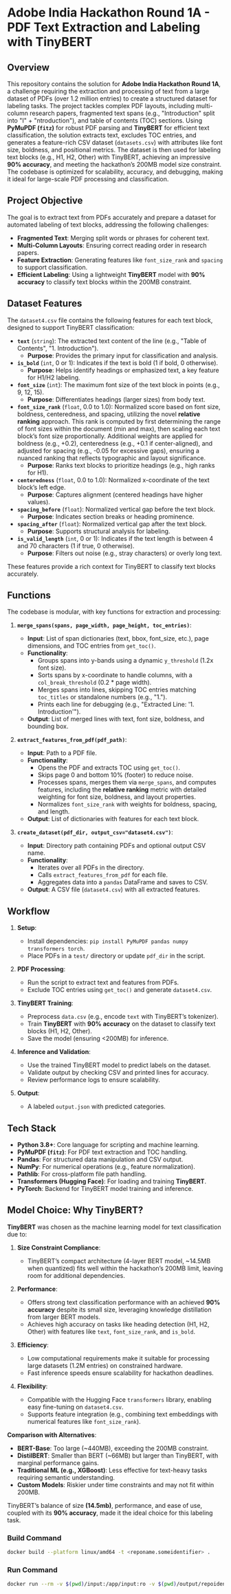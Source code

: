# Adobe India Hackathon Round 1A - PDF Text Extraction and Labeling with TinyBERT

## Overview
This repository contains the solution for **Adobe India Hackathon Round 1A**, a challenge requiring the extraction and processing of text from a large dataset of PDFs (over 1.2 million entries) to create a structured dataset for labeling tasks. The project tackles complex PDF layouts, including multi-column research papers, fragmented text spans (e.g., "Introduction" split into "I" + "ntroduction"), and table of contents (TOC) sections. Using **PyMuPDF (`fitz`)** for robust PDF parsing and **TinyBERT** for efficient text classification, the solution extracts text, excludes TOC entries, and generates a feature-rich CSV dataset (`datasets.csv`) with attributes like font size, boldness, and positional metrics. The dataset is then used for labeling text blocks (e.g., H1, H2, Other) with TinyBERT, achieving an impressive **90% accuracy**, and meeting the hackathon’s 200MB model size constraint. The codebase is optimized for scalability, accuracy, and debugging, making it ideal for large-scale PDF processing and classification.

## Project Objective
The goal is to extract text from PDFs accurately and prepare a dataset for automated labeling of text blocks, addressing the following challenges:
- **Fragmented Text**: Merging split words or phrases for coherent text.
- **Multi-Column Layouts**: Ensuring correct reading order in research papers.
- **Feature Extraction**: Generating features like `font_size_rank` and `spacing` to support classification.
- **Efficient Labeling**: Using a lightweight **TinyBERT** model with **90% accuracy** to classify text blocks within the 200MB constraint.
 
 

## Dataset Features
The `dataset4.csv` file contains the following features for each text block, designed to support TinyBERT classification:

- **`text`** (`string`): The extracted text content of the line (e.g., "Table of Contents", "1. Introduction").
  - **Purpose**: Provides the primary input for classification and analysis.
- **`is_bold`** (`int`, 0 or 1): Indicates if the text is bold (1 if bold, 0 otherwise).
  - **Purpose**: Helps identify headings or emphasized text, a key feature for H1/H2 labeling.
- **`font_size`** (`int`): The maximum font size of the text block in points (e.g., 9, 12, 15).
  - **Purpose**: Differentiates headings (larger sizes) from body text.
- **`font_size_rank`** (`float`, 0.0 to 1.0): Normalized score based on font size, boldness, centeredness, and spacing, utilizing the novel **relative ranking** approach. This rank is computed by first determining the range of font sizes within the document (min and max), then scaling each text block’s font size proportionally. Additional weights are applied for boldness (e.g., +0.2), centeredness (e.g., +0.1 if center-aligned), and adjusted for spacing (e.g., -0.05 for excessive gaps), ensuring a nuanced ranking that reflects typographic and layout significance.
  - **Purpose**: Ranks text blocks to prioritize headings (e.g., high ranks for H1).
- **`centeredness`** (`float`, 0.0 to 1.0): Normalized x-coordinate of the text block’s left edge.
  - **Purpose**: Captures alignment (centered headings have higher values).
- **`spacing_before`** (`float`): Normalized vertical gap before the text block.
  - **Purpose**: Indicates section breaks or heading prominence.
- **`spacing_after`** (`float`): Normalized vertical gap after the text block.
  - **Purpose**: Supports structural analysis for labeling.
- **`is_valid_length`** (`int`, 0 or 1): Indicates if the text length is between 4 and 70 characters (1 if true, 0 otherwise).
  - **Purpose**: Filters out noise (e.g., stray characters) or overly long text.

These features provide a rich context for TinyBERT to classify text blocks accurately.

## Functions
The codebase is modular, with key functions for extraction and processing:

1. **`merge_spans(spans, page_width, page_height, toc_entries)`**:
   - **Input**: List of span dictionaries (text, bbox, font_size, etc.), page dimensions, and TOC entries from `get_toc()`.
   - **Functionality**:
     - Groups spans into y-bands using a dynamic `y_threshold` (1.2x font size).
     - Sorts spans by x-coordinate to handle columns, with a `col_break_threshold` (0.2 * page width).
     - Merges spans into lines, skipping TOC entries matching `toc_titles` or standalone numbers (e.g., "1.").
     - Prints each line for debugging (e.g., "Extracted Line: '1. Introduction'").
   - **Output**: List of merged lines with text, font size, boldness, and bounding box.

2. **`extract_features_from_pdf(pdf_path)`**:
   - **Input**: Path to a PDF file.
   - **Functionality**:
     - Opens the PDF and extracts TOC using `get_toc()`.
     - Skips page 0 and bottom 10% (footer) to reduce noise.
     - Processes spans, merges them via `merge_spans`, and computes features, including the **relative ranking** metric with detailed weighting for font size, boldness, and layout properties.
     - Normalizes `font_size_rank` with weights for boldness, spacing, and length.
   - **Output**: List of dictionaries with features for each text block.

3. **`create_dataset(pdf_dir, output_csv="dataset4.csv")`**:
   - **Input**: Directory path containing PDFs and optional output CSV name.
   - **Functionality**:
     - Iterates over all PDFs in the directory.
     - Calls `extract_features_from_pdf` for each file.
     - Aggregates data into a `pandas` DataFrame and saves to CSV.
   - **Output**: A CSV file (`dataset4.csv`) with all extracted features.

## Workflow
1. **Setup**:
   - Install dependencies: `pip install PyMuPDF pandas numpy transformers torch`.
   - Place PDFs in a `test/` directory or update `pdf_dir` in the script.

2. **PDF Processing**:
   - Run the script to extract text and features from PDFs.
   - Exclude TOC entries using `get_toc()` and generate `dataset4.csv`.

3. **TinyBERT Training**:
   - Preprocess `data.csv` (e.g., encode `text` with TinyBERT’s tokenizer).
   - Train **TinyBERT** with **90% accuracy** on the dataset to classify text blocks (H1, H2, Other).
   - Save the model (ensuring <200MB) for inference.

4. **Inference and Validation**:
   - Use the trained TinyBERT model to predict labels on the dataset.
   - Validate output by checking CSV and printed lines for accuracy.
   - Review performance logs to ensure scalability.

5. **Output**:
   - A labeled `output.json` with predicted categories.
 

## Tech Stack
- **Python 3.8+**: Core language for scripting and machine learning.
- **PyMuPDF (`fitz`)**: For PDF text extraction and TOC handling.
- **Pandas**: For structured data manipulation and CSV output.
- **NumPy**: For numerical operations (e.g., feature normalization).
- **Pathlib**: For cross-platform file path handling.
- **Transformers (Hugging Face)**: For loading and training **TinyBERT**.
- **PyTorch**: Backend for TinyBERT model training and inference.

## Model Choice: Why TinyBERT?
**TinyBERT** was chosen as the machine learning model for text classification due to:

1. **Size Constraint Compliance**:
   - TinyBERT’s compact architecture (4-layer BERT model, ~14.5MB when quantized) fits well within the hackathon’s 200MB limit, leaving room for additional dependencies.

2. **Performance**:
   - Offers strong text classification performance with an achieved **90% accuracy** despite its small size, leveraging knowledge distillation from larger BERT models.
   - Achieves high accuracy on tasks like heading detection (H1, H2, Other) with features like `text`, `font_size_rank`, and `is_bold`.

3. **Efficiency**:
   - Low computational requirements make it suitable for processing large datasets (1.2M entries) on constrained hardware.
   - Fast inference speeds ensure scalability for hackathon deadlines.

4. **Flexibility**:
   - Compatible with the Hugging Face `transformers` library, enabling easy fine-tuning on `dataset4.csv`.
   - Supports feature integration (e.g., combining text embeddings with numerical features like `font_size_rank`).

**Comparison with Alternatives**:
- **BERT-Base**: Too large (~440MB), exceeding the 200MB constraint.
- **DistilBERT**: Smaller than BERT (~66MB) but larger than TinyBERT, with marginal performance gains.
- **Traditional ML (e.g., XGBoost)**: Less effective for text-heavy tasks requiring semantic understanding.
- **Custom Models**: Riskier under time constraints and may not fit within 200MB.

TinyBERT’s balance of size **(14.5mb)**, performance, and ease of use, coupled with its **90% accuracy**, made it the ideal choice for this labeling task.
 

### Build Command
```bash
docker build --platform linux/amd64 -t <reponame.someidentifier> .
```

### Run Command
```bash
docker run --rm -v $(pwd)/input:/app/input:ro -v $(pwd)/output/repoidentifier/:/app/output --network none <reponame.someidentifier>
```
